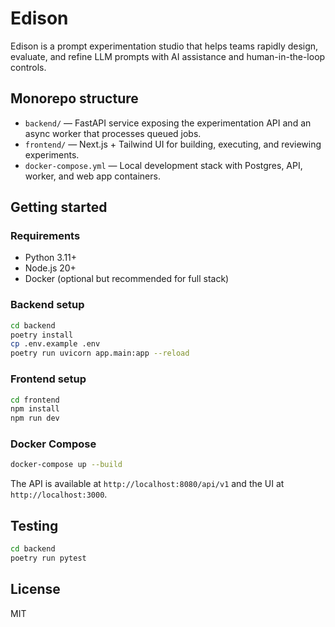 # Edison

Edison is a prompt experimentation studio that helps teams rapidly design, evaluate, and refine LLM prompts with AI assistance and human-in-the-loop controls.

## Monorepo structure

- `backend/` — FastAPI service exposing the experimentation API and an async worker that processes queued jobs.
- `frontend/` — Next.js + Tailwind UI for building, executing, and reviewing experiments.
- `docker-compose.yml` — Local development stack with Postgres, API, worker, and web app containers.

## Getting started

### Requirements

- Python 3.11+
- Node.js 20+
- Docker (optional but recommended for full stack)

### Backend setup

```bash
cd backend
poetry install
cp .env.example .env
poetry run uvicorn app.main:app --reload
```

### Frontend setup

```bash
cd frontend
npm install
npm run dev
```

### Docker Compose

```bash
docker-compose up --build
```

The API is available at `http://localhost:8080/api/v1` and the UI at `http://localhost:3000`.

## Testing

```bash
cd backend
poetry run pytest
```

## License

MIT
